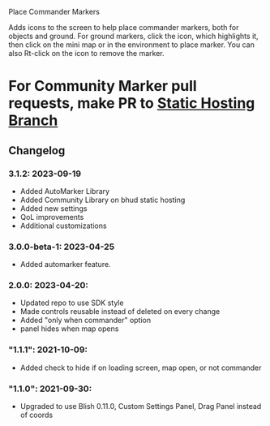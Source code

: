 Place Commander Markers

Adds icons to the screen to help place commander markers, both for objects and ground.
For ground markers, click the icon, which highlights it, then click on the mini map or in the environment to place marker.  You can also Rt-click on the icon to remove the marker.  


# For Community Marker pull requests, make PR to [Static Hosting Branch](https://github.com/manlaan/BlishHud-CommanderMarkers/tree/bhud-static/Manlaan.CommanderMarkers)

## Changelog

### 3.1.2: 2023-09-19
* Added AutoMarker Library
* Added Community Library on bhud static hosting
* Added new settings
* QoL improvements
* Additional customizations
### 3.0.0-beta-1: 2023-04-25
* Added automarker feature.
### 2.0.0: 2023-04-20:
* Updated repo to use SDK style
* Made controls reusable instead of deleted on every change
* Added "only when commander" option
* panel hides when map opens
### "1.1.1": 2021-10-09:
* Added check to hide if on loading screen, map open, or not commander

### "1.1.0": 2021-09-30:
* Upgraded to use Blish 0.11.0, Custom Settings Panel, Drag Panel instead of coords
